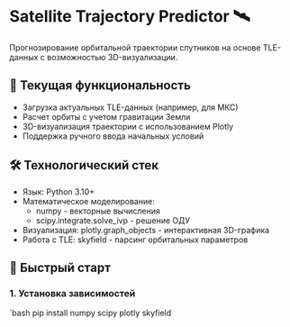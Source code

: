 # Satellite Trajectory Predictor 🛰️

Прогнозирование орбитальной траектории спутников на основе TLE-данных с возможностью 3D-визуализации.

## 📌 Текущая функциональность
- Загрузка актуальных TLE-данных (например, для МКС)
- Расчет орбиты с учетом гравитации Земли
- 3D-визуализация траектории с использованием Plotly
- Поддержка ручного ввода начальных условий

## 🛠 Технологический стек
- Язык: Python 3.10+
- Математическое моделирование: 
  - numpy - векторные вычисления
  - scipy.integrate.solve_ivp - решение ОДУ
- Визуализация: plotly.graph_objects - интерактивная 3D-графика
- Работа с TLE: skyfield - парсинг орбитальных параметров

## 🚀 Быстрый старт

### 1. Установка зависимостей
`bash
pip install numpy scipy plotly skyfield


